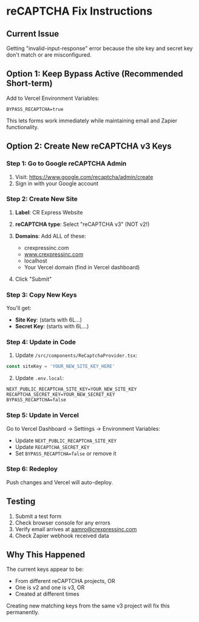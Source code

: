 # reCAPTCHA Fix Instructions

## Current Issue
Getting "invalid-input-response" error because the site key and secret key don't match or are misconfigured.

## Option 1: Keep Bypass Active (Recommended Short-term)
Add to Vercel Environment Variables:
```
BYPASS_RECAPTCHA=true
```
This lets forms work immediately while maintaining email and Zapier functionality.

## Option 2: Create New reCAPTCHA v3 Keys

### Step 1: Go to Google reCAPTCHA Admin
1. Visit: https://www.google.com/recaptcha/admin/create
2. Sign in with your Google account

### Step 2: Create New Site
1. **Label**: CR Express Website
2. **reCAPTCHA type**: Select "reCAPTCHA v3" (NOT v2!)
3. **Domains**: Add ALL of these:
   - crexpressinc.com
   - www.crexpressinc.com
   - localhost
   - Your Vercel domain (find in Vercel dashboard)

4. Click "Submit"

### Step 3: Copy New Keys
You'll get:
- **Site Key**: (starts with 6L...)
- **Secret Key**: (starts with 6L...)

### Step 4: Update in Code
1. Update `/src/components/ReCaptchaProvider.tsx`:
```javascript
const siteKey = 'YOUR_NEW_SITE_KEY_HERE'
```

2. Update `.env.local`:
```
NEXT_PUBLIC_RECAPTCHA_SITE_KEY=YOUR_NEW_SITE_KEY
RECAPTCHA_SECRET_KEY=YOUR_NEW_SECRET_KEY
BYPASS_RECAPTCHA=false
```

### Step 5: Update in Vercel
Go to Vercel Dashboard → Settings → Environment Variables:
- Update `NEXT_PUBLIC_RECAPTCHA_SITE_KEY`
- Update `RECAPTCHA_SECRET_KEY`
- Set `BYPASS_RECAPTCHA=false` or remove it

### Step 6: Redeploy
Push changes and Vercel will auto-deploy.

## Testing
1. Submit a test form
2. Check browser console for any errors
3. Verify email arrives at aamro@crexpressinc.com
4. Check Zapier webhook received data

## Why This Happened
The current keys appear to be:
- From different reCAPTCHA projects, OR
- One is v2 and one is v3, OR
- Created at different times

Creating new matching keys from the same v3 project will fix this permanently.